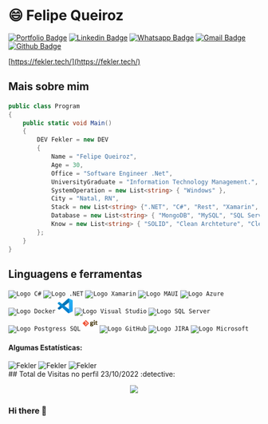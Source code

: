 # 😄 Felipe Queiroz

[![Portfolio Badge](https://img.shields.io/badge/-Portfolio-6633cc?style=flat-square&logo=Elixir&logoColor=white&color=black&link=https://fekler.tech/)](https://fekler.tech/)
[![Linkedin Badge](https://img.shields.io/badge/-Linkedin-6633cc?style=flat-square&logo=Linkedin&logoColor=white&color=black&link=https://www.linkedin.com/in/Fekler/)](https://www.linkedin.com/in/Fekler/)
[![Whatsapp Badge](https://img.shields.io/badge/-WhatsApp-6633cc?style=flat-square&logo=Whatsapp&logoColor=white&color=black&link=https://whats.link/fekler)](https://api.whatsapp.com/send?phone=5584933000468&text=Ol%C3%A1%2C%20Felipe!)
[![Gmail Badge](https://img.shields.io/badge/-Gmail-c14438?style=flat-square&logo=Gmail&logoColor=white&color=black&link=mailto:fekler.jobs@gmail.com)](mailto:fekler.jobs@gmail.com)
[![Github Badge](https://img.shields.io/badge/-Fekler-000?style=flat-square&logo=Github&logoColor=white&link=https://github.com/Fekler)](https://github.com/Fekler)

[https://fekler.tech/](https://fekler.tech/)

## Mais sobre mim
<!---
public class DEV
{
    public string Name { get; set; }
    public int Age { get; set; }
    public string Office { get; set; }
    public string UniversityGraduate { get; set; }
    public List<string> SystemOperation { get; set; }
    public string City { get; set; }
    public List<string> Stack { get; set; }
    public List<string> Database { get; set; }
    public List<string> Know { get; set; }
}--->
```C#
public class Program
{
    public static void Main()
    {
        DEV Fekler = new DEV
        {
            Name = "Felipe Queiroz",
            Age = 30,
            Office = "Software Engineer .Net",
            UniversityGraduate = "Information Technology Management.",
            SystemOperation = new List<string> { "Windows" },
            City = "Natal, RN",
            Stack = new List<string> {".NET", "C#", "Rest", "Xamarin", "MAUI"},
            Database = new List<string> { "MongoDB", "MySQL", "SQL Server", "Oracle" },
            Know = new List<string> { "SOLID", "Clean Archteture", "Clean Code", "TDD", "Scrum", "Jira", "Git" }
        };        
    }
}
```
## Linguagens e ferramentas

<code><img
    height="30"
    src="https://github.com/Fekler/fekler.github.io/blob/main/Resources/Images/csharp.png?raw=true"
    alt="Logo C#"/></code>
<code><img
    height="30"
    src="https://github.com/Fekler/fekler.github.io/blob/main/Resources/Images/dotnet.png?raw=true"
    alt="Logo .NET"/></code>
<code><img
    height="30"
    src="https://github.com/Fekler/fekler.github.io/blob/main/Resources/Images/xamarin.png?raw=true"
    alt="Logo Xamarin"/></code>
<code><img
    height="30"
    src="https://github.com/Fekler/fekler.github.io/blob/main/Resources/Images/MAUI.png?raw=true"
    alt="Logo MAUI"/></code>
<code><img
    height="30"
    src="https://github.com/Fekler/fekler.github.io/blob/main/Resources/Images/azure.png?raw=true"
    alt="Logo Azure"/></code>
<code><img
    height="30"
    src="https://github.com/Fekler/fekler.github.io/blob/main/Resources/Images/docker.png?raw=true"
    alt="Logo Docker"/></code>
<code><img
    height="30"
    src="https://raw.githubusercontent.com/github/explore/80688e429a7d4ef2fca1e82350fe8e3517d3494d/topics/visual-studio-code/visual-studio-code.png"
    alt="Logo visual studio code"/></code>
<code><img
    height="30"
    src="https://th.bing.com/th/id/OIP.YfiasfgVF4lBtgVfis5glQHaHa?rs=1&pid=ImgDetMain"
    alt="Logo Visual Studio"/></code>
<code><img
    height="30"
    src="https://github.com/Fekler/fekler.github.io/blob/main/Resources/Images/sql-server.png?raw=true"
    alt="Logo SQL Server"/></code>
<code><img
    height="30"
    src="https://github.com/Fekler/fekler.github.io/blob/main/Resources/Images/postgresql.png?raw=true"
    alt="Logo Postgress SQL"/></code>
<code><img
    height="30"
    src="https://raw.githubusercontent.com/github/explore/80688e429a7d4ef2fca1e82350fe8e3517d3494d/topics/git/git.png"
    alt="Logo git"/></code>
<code><img
    height="30"
    src="https://www.vhv.rs/dpng/d/464-4644573_github-logo-png-github-transparent-png.png"
    alt="Logo GitHub"/></code>
<code><img
    height="30"
    src="https://th.bing.com/th/id/OIP.6KZsz3XVilk2EUbZABvU2QHaID?rs=1&pid=ImgDetMain"
    alt="Logo JIRA"/></code>
<code><img
    height="30"
    src="https://github.com/Fekler/fekler.github.io/blob/main/Resources/Images/microsoft.png?raw=true"
    alt="Logo Microsoft"/></code>

#### Algumas Estatísticas:

<div>
<img loading="lazy" height="180em" alt="Fekler" src="https://github-readme-streak-stats.herokuapp.com/?user=Fekler&hide_border=true&theme=dark" />
<img loading="lazy" height="180em" alt="Fekler" src="https://github-readme-stats.vercel.app/api?username=Fekler&count_private=true&show_icons=true&custom_title=Github%20Status&hide=issues&hide_border=true&theme=dark" />
<img loading="lazy" height="180em" alt="Fekler" src="https://github-readme-stats.vercel.app/api/top-langs/?username=Fekler&layout=compact&langs_count=7&hide_border=true&theme=dark"/>
</div>
## Total de Visitas no perfil 23/10/2022 :detective: <br>
 <p align="center"> 
   <img alingn="center" loading="lazy" src="https://profile-counter.glitch.me/Fekler/count.svg" />
 </p>















<!---- 👋 Hi, I’m @Feklerz
- 👀 I’m interested in ...
- 🌱 I’m currently learning ...
- 💞️ I’m looking to collaborate on ...
- 📫 How to reach me ...


Feklerz/Feklerz is a ✨ special ✨ repository because its `README.md` (this file) appears on your GitHub profile.
You can click the Preview link to take a look at your changes.
--->


### Hi there 👋

<!--
**Fekler/Fekler** is a ✨ _special_ ✨ repository because its `README.md` (this file) appears on your GitHub profile.

Here are some ideas to get you started:

- 🔭 I’m currently working on ...
- 🌱 I’m currently learning ...
- 👯 I’m looking to collaborate on ...
- 🤔 I’m looking for help with ...
- 💬 Ask me about ...
- 📫 How to reach me: ...
- 😄 Pronouns: ...
- ⚡ Fun fact: ...
-->
